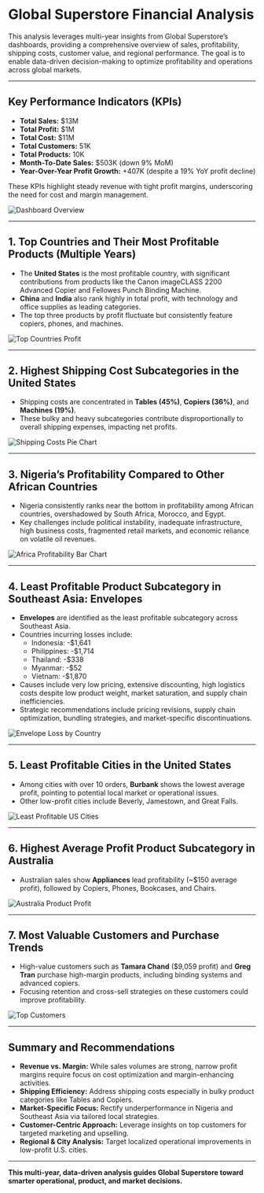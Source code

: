 # Global Superstore Financial Analysis

This analysis leverages multi-year insights from Global Superstore’s dashboards, providing a comprehensive overview of sales, profitability, shipping costs, customer value, and regional performance. The goal is to enable data-driven decision-making to optimize profitability and operations across global markets.

---

## Key Performance Indicators (KPIs)

- **Total Sales:** $13M  
- **Total Profit:** $1M  
- **Total Cost:** $11M  
- **Total Customers:** 51K  
- **Total Products:** 10K  
- **Month-To-Date Sales:** $503K (down 9% MoM)  
- **Year-Over-Year Profit Growth:** +407K (despite a 19% YoY profit decline)  

These KPIs highlight steady revenue with tight profit margins, underscoring the need for cost and margin management.

![Dashboard Overview](images/dashboard-overview.png)

---

## 1. Top Countries and Their Most Profitable Products (Multiple Years)

- The **United States** is the most profitable country, with significant contributions from products like the Canon imageCLASS 2200 Advanced Copier and Fellowes Punch Binding Machine.
- **China** and **India** also rank highly in total profit, with technology and office supplies as leading categories.
- The top three products by profit fluctuate but consistently feature copiers, phones, and machines.

![Top Countries Profit](images/top-countries-profit.png)

---

## 2. Highest Shipping Cost Subcategories in the United States

- Shipping costs are concentrated in **Tables (45%)**, **Copiers (36%)**, and **Machines (19%)**.
- These bulky and heavy subcategories contribute disproportionally to overall shipping expenses, impacting net profits.

![Shipping Costs Pie Chart](images/shipping-costs-pie.png)

---

## 3. Nigeria’s Profitability Compared to Other African Countries

- Nigeria consistently ranks near the bottom in profitability among African countries, overshadowed by South Africa, Morocco, and Egypt.
- Key challenges include political instability, inadequate infrastructure, high business costs, fragmented retail markets, and economic reliance on volatile oil revenues.

![Africa Profitability Bar Chart](images/africa-profitability.png)

---

## 4. Least Profitable Product Subcategory in Southeast Asia: Envelopes

- **Envelopes** are identified as the least profitable subcategory across Southeast Asia.
- Countries incurring losses include:
  - Indonesia: -$1,641
  - Philippines: -$1,714
  - Thailand: -$338
  - Myanmar: -$52
  - Vietnam: -$1,870
- Causes include very low pricing, extensive discounting, high logistics costs despite low product weight, market saturation, and supply chain inefficiencies.
- Strategic recommendations include pricing revisions, supply chain optimization, bundling strategies, and market-specific discontinuations.

![Envelope Loss by Country](images/envelope-losses.png)

---

## 5. Least Profitable Cities in the United States

- Among cities with over 10 orders, **Burbank** shows the lowest average profit, pointing to potential local market or operational issues.
- Other low-profit cities include Beverly, Jamestown, and Great Falls.

![Least Profitable US Cities](images/least-profitable-cities.png)

---

## 6. Highest Average Profit Product Subcategory in Australia

- Australian sales show **Appliances** lead profitability (~$150 average profit), followed by Copiers, Phones, Bookcases, and Chairs.

![Australia Product Profit](images/australia-profit.png)

---

## 7. Most Valuable Customers and Purchase Trends

- High-value customers such as **Tamara Chand** ($9,059 profit) and **Greg Tran** purchase high-margin products, including binding systems and advanced copiers.
- Focusing retention and cross-sell strategies on these customers could improve profitability.

![Top Customers](images/top-customers.png)

---

## Summary and Recommendations

- **Revenue vs. Margin:** While sales volumes are strong, narrow profit margins require focus on cost optimization and margin-enhancing activities.
- **Shipping Efficiency:** Address shipping costs especially in bulky product categories like Tables and Copiers.
- **Market-Specific Focus:** Rectify underperformance in Nigeria and Southeast Asia via tailored local strategies.
- **Customer-Centric Approach:** Leverage insights on top customers for targeted marketing and upselling.
- **Regional & City Analysis:** Target localized operational improvements in low-profit U.S. cities.

---

**This multi-year, data-driven analysis guides Global Superstore toward smarter operational, product, and market decisions.**
